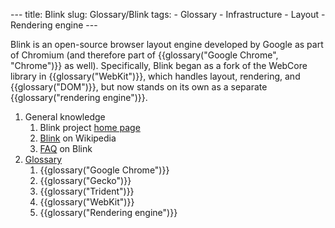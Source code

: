 --- title: Blink slug: Glossary/Blink tags: - Glossary - Infrastructure - Layout - Rendering engine ---

Blink is an open-source browser layout engine developed by Google as part of Chromium (and therefore part of {{glossary("Google Chrome", "Chrome")}} as well). Specifically, Blink began as a fork of the WebCore library in {{glossary("WebKit")}}, which handles layout, rendering, and {{glossary("DOM")}}, but now stands on its own as a separate {{glossary("rendering engine")}}.

1.  General knowledge
    1.  Blink project [home page](https://www.chromium.org/blink)
    2.  [Blink](https://en.wikipedia.org/wiki/Blink_(browser_engine)) on Wikipedia
    3.  [FAQ](https://www.chromium.org/blink/developer-faq) on Blink
2.  [Glossary](/en-US/docs/Glossary)
    1.  {{glossary("Google Chrome")}}
    2.  {{glossary("Gecko")}}
    3.  {{glossary("Trident")}}
    4.  {{glossary("WebKit")}}
    5.  {{glossary("Rendering engine")}}
